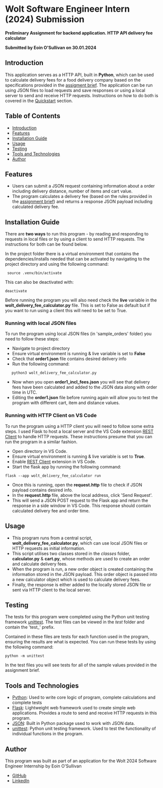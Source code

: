 # Wolt Software Engineer Intern (2024) Submission

**Preliminary Assignment for backend application. HTTP API delivery fee calculator**

**Submitted by Eoin O'Sullivan on 30.01.2024**

## Introduction

This application serves as a HTTP API, built in **Python**, which can be used to calculate delivery fees for a food delivery company based on the specifications provided in the [assigment brief](https://github.com/woltapp/engineering-internship-2024). The application can be run using JSON files to load requests and save responses or using a local server to send and receive HTTP requests. Instructions on how to do both is covered in the [Quickstart](##Quickstart) section.

## Table of Contents

- [Introduction](##Introduction)
- [Features](##features)
- [Installation Guide](##installation-guide)
- [Usage](##usage)
- [Testing](#testing)
- [Tools and Technologies](#tools-and-technologies)
- [Author](#author)

## Features

- Users can submit a JSON request containing information about a order including delivery distance, number of items and cart value.
- The program calculates a delivery fee (based on the rules provided in the [assignment brief](https://github.com/woltapp/engineering-internship-2024)) and returns a response JSON payload including calculated delivery fee.

## Installation Guide

There are **two ways** to run this program - by reading and responding to requests in local files or by using a client to send HTTP requests. The instructions for both can be found below.

In the project folder there is a virtual environment that contains the dependencies/installs needed that can be activated by navigating to the project directory and using the following command:

```
 source .venv/bin/activate
```

This can also be deactivated with:

```
deactivate
```

Before running the program you will also need check the **live** variable in the **wolt_delivery_fee_calculator.py** file. This is set to False as default but if you want to run using a client this will need to be set to True.

### Running with local JSON files

To run the program using local JSON files (in 'sample_orders' folder) you need to follow these steps:

- Navigate to project directory
- Ensure virtual environment is running & live variable is set to **False**
- Check that **order1.json** file contains desired delivery info
- Run the following command:

```
   python3 wolt_delivery_fee_calculator.py
```

- Now when you open **order1_incl_fees.json** you will see that delivery fees have been calculated and added to the JSON data along with order time in UTC.
- Editing the **order1.json** file before running again will allow you to test the program with different cart, item and distance values.

### Running with HTTP Client on VS Code

To run the program using a HTTP client you will need to follow some extra steps. I used Flask to host a local server and the VS Code extension [REST Client](https://marketplace.visualstudio.com/items?itemName=humao.rest-client) to handle HTTP requests. These instructions presume that you can run the program in a similar fashion.

- Open directory in VS Code.
- Ensure virtual environment is running & live variable is set to **True**.
- Enable [REST Client](https://marketplace.visualstudio.com/items?itemName=humao.rest-client) extension in VS Code.
- Start the flask app by running the following command:

```
flask --app wolt_delivery_fee_calculator run
```

- Once this is running, open the **request.http** file to check if JSON payload contains desired info.
- In the **request.http** file, above the local address, click 'Send Request'.
- This will send a JSON POST request to the Flask app and return the response in a side window in VS Code. This response should contain calculated delivery fee and order time.

## Usage

- This program runs from a central script, **wolt_delivery_fee_calculator.py**, which can use local JSON files or HTTP requests as initial information.
- This script utilises two classes stored in the _classes_ folder, **calculator.py** & **cart.py**, whose methods are used to create an order and calculate delivery fees.
- When the program is run, a new order object is created containing the information stored in the JSON payload. This order object is passed into a new calculator object which is used to calculate delivery fees.
- Finally, the response is either added to the locally stored JSON file or sent via HTTP client to the local server.

## Testing

The tests for this program were completed using the Python unit testing framework [unittest](https://docs.python.org/3/library/unittest.html). The test files can be viewed in the _test_ folder and contain the 'test\_' prefix.

Contained in these files are tests for each function used in the program, ensuring the results are what is expected. You can run these tests by using the following command:

```
python -m unittest
```

In the test files you will see tests for all of the sample values provided in the assignment brief.

## Tools and Technologies

- [Python](https://www.python.org/): Used to write core logic of program, complete calculations and complete tests
- [Flask](https://flask.palletsprojects.com/en/3.0.x/): Lightweight web framework used to create simple web applications. Provides a route to send and receive HTTP requests in this program.
- [JSON](https://docs.python.org/3/library/json.html): Built in Python package used to work with JSON data.
- [unittest](https://docs.python.org/3/library/unittest.html): Python unit testing framework. Used to test the functionality of individual functions in the program.

## Author

This program was built as part of an application for the Wolt 2024 Software Engineer Internship by Eoin O'Sullivan

- [GitHub](https://github.com/eosull)
- [LinkedIn](https://www.linkedin.com/in/eoin-o-sullivan-ab262b180/)
